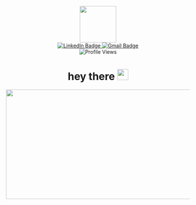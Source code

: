 <div align="center">
  <img src="https://media.giphy.com/media/M9gbBd9nbDrOTu1Mqx/giphy.gif" width="100"/>

  <div id="badges">
    <a href="https://www.linkedin.com/in/riya-divakaran/">
      <img src="https://img.shields.io/badge/LinkedIn-blue?style=for-the-badge&logo=linkedin&logoColor=white" alt="LinkedIn Badge"/>
    </a>
    <a href="">
      <img src="https://img.shields.io/badge/Gmail-red?logo=gmail&logoColor=white" alt="Gmail Badge"/>
    </a>
  </div>

  <img src="https://komarev.com/ghpvc/?username=rdivakar31&style=flat-square&color=blue" alt="Profile Views"/>

  <h1>
    hey there
    <img src="https://media.giphy.com/media/hvRJCLFzcasrR4ia7z/giphy.gif" width="30px"/>
  </h1>

  <img src="https://media.giphy.com/media/dWesBcTLavkZuG35MI/giphy.gif" width="600" height="300"/>
</div>
<!--
**rdivakar31/rdivakar31** is a ✨ _special_ ✨ repository because its `README.md` (this file) appears on your GitHub profile.

Here are some ideas to get you started:

- 🔭 I’m currently working on ...
- 🌱 I’m currently learning ...
- 👯 I’m looking to collaborate on ...
- 🤔 I’m looking for help with ...
- 💬 Ask me about ...
- 📫 How to reach me: ...
- 😄 Pronouns: ...
- ⚡ Fun fact: ...
-->
